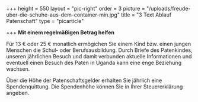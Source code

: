 +++
height = 550
layout = "pic-right"
order = 3
picture = "/uploads/freude-uber-die-schuhe-aus-dem-container-min.jpg"
title = "3 Text Ablauf Patenschaft"
type = "picarticle"

+++
**Mit einem regelmäßigen Betrag helfen**

Für 13 € oder 25 € monatlich ermögichen Sie einem Kind bzw. einen jungen Menschen die Schul- oder Berufsausbildung. Durch Briefe des Patenkindes, unseren jährlichen Besuch und damit verbunden aktuelle Informationen und eventuell einen Besuch des Paten in Uganda kann eine enge Beziehung wachsen.

Über die Höhe der Patenschaftsgelder erhalten Sie jährlich eine Spendenquittung. Die Spendenhöhe können Sie in Ihrer  Steuererklärung angeben.